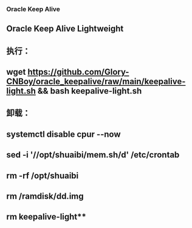 ### Oracle Keep Alive
### 
## Oracle Keep Alive Lightweight
## 执行：
## wget https://github.com/Glory-CNBoy/oracle_keepalive/raw/main/keepalive-light.sh && bash keepalive-light.sh
## 
## 卸载：
## systemctl disable cpur --now
## sed -i '/\/opt\/shuaibi\/mem.sh/d' /etc/crontab
## rm -rf /opt/shuaibi
## rm /ramdisk/dd.img
## rm keepalive-light**
